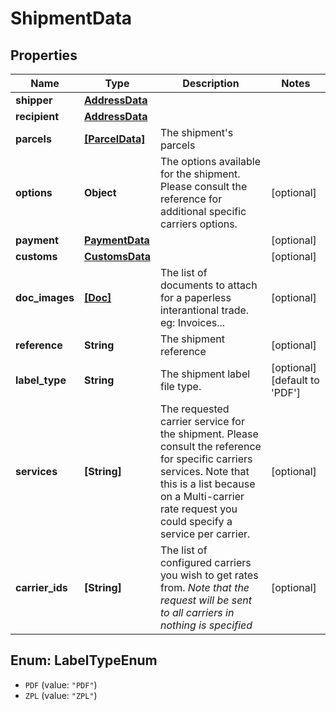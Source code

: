 # ShipmentData

## Properties
Name | Type | Description | Notes
------------ | ------------- | ------------- | -------------
**shipper** | [**AddressData**](AddressData.md) |  | 
**recipient** | [**AddressData**](AddressData.md) |  | 
**parcels** | [**[ParcelData]**](ParcelData.md) | The shipment&#x27;s parcels | 
**options** | **Object** |  The options available for the shipment. Please consult the reference for additional specific carriers options.  | [optional] 
**payment** | [**PaymentData**](PaymentData.md) |  | [optional] 
**customs** | [**CustomsData**](CustomsData.md) |  | [optional] 
**doc_images** | [**[Doc]**](Doc.md) |  The list of documents to attach for a paperless interantional trade.  eg: Invoices...  | [optional] 
**reference** | **String** | The shipment reference | [optional] 
**label_type** | **String** | The shipment label file type. | [optional] [default to &#x27;PDF&#x27;]
**services** | **[String]** |  The requested carrier service for the shipment.  Please consult the reference for specific carriers services. Note that this is a list because on a Multi-carrier rate request you could specify a service per carrier.  | [optional] 
**carrier_ids** | **[String]** |  The list of configured carriers you wish to get rates from.  *Note that the request will be sent to all carriers in nothing is specified*  | [optional] 

<a name="LabelTypeEnum"></a>
## Enum: LabelTypeEnum

* `PDF` (value: `"PDF"`)
* `ZPL` (value: `"ZPL"`)

